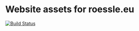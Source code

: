 # Website assets for roessle.eu

[![Build Status](https://circleci.com/gh/roessle/website-assets.svg?style=shield)](https://circleci.com/gh/roessle/website-assets)
